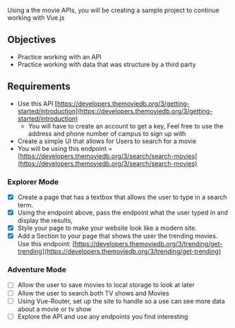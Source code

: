 Using a the movie APIs, you will be creating a sample project to continue working with Vue.js

## Objectives

- Practice working with an API
- Practice working with data that was structure by a third party

## Requirements

- Use this API [https://developers.themoviedb.org/3/getting-started/introduction](https://developers.themoviedb.org/3/getting-started/introduction)
  - You will have to create an account to get a key, Feel free to use the address and phone number of campus to sign up with
- Create a simple UI that allows for Users to search for a movie
- You will be using this endpoint = [https://developers.themoviedb.org/3/search/search-movies](https://developers.themoviedb.org/3/search/search-movies)

### Explorer Mode

- [x] Create a page that has a textbox that allows the user to type in a search term.
- [x] Using the endpoint above, pass the endpoint what the user typed in and display the results,
- [x] Style your page to make your website look like a modern site.
- [x] Add a Section to your page that shows the user the trending movies. Use this endpoint: [https://developers.themoviedb.org/3/trending/get-trending](https://developers.themoviedb.org/3/trending/get-trending)

### Adventure Mode

- [ ] Allow the user to save movies to local storage to look at later
- [ ] Allow the user to search both TV shows and Movies
- [ ] Using Vue-Router, set up the site to handle so a use can see more data about a movie or tv show
- [ ] Explore the API and use any endpoints you find interesting
